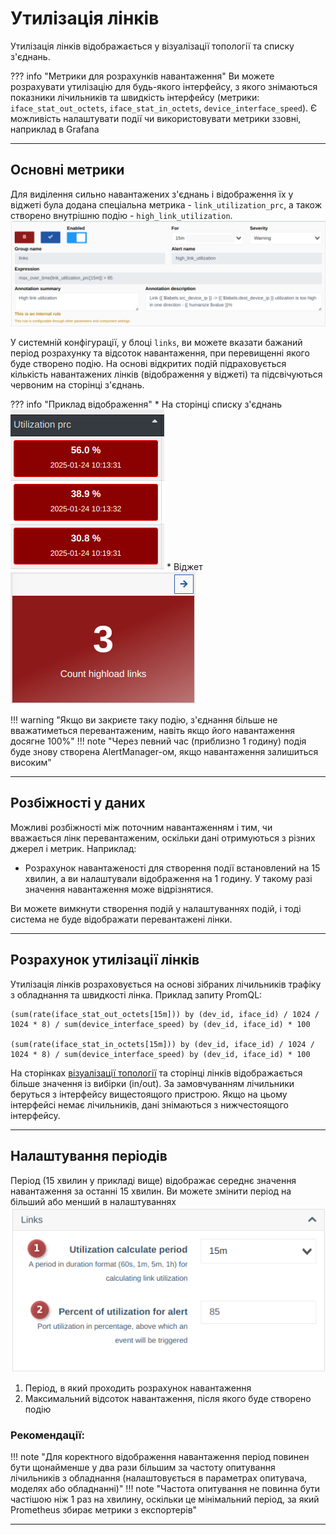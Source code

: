 # Утилізація лінків

Утилізація лінків відображається у візуалізації топології та списку з'єднань.

??? info "Метрики для розрахунків навантаження"
    Ви можете розрахувати утилізацію для будь-якого інтерфейсу, з якого знімаються показники лічильників та швидкість інтерфейсу (метрики: `iface_stat_out_octets`, `iface_stat_in_octets`, `device_interface_speed`).
    Є можливість налаштувати події чи використовувати метрики ззовні, наприклад в Grafana      

---

## Основні метрики

Для виділення сильно навантажених з'єднань і відображення їх у віджеті була додана спеціальна метрика - `link_utilization_prc`, а також створено внутрішню подію - `high_link_utilization`.
![img_11.png](img_11.png)

У системній конфігурації, у блоці `links`, ви можете вказати бажаний період розрахунку та відсоток навантаження, при перевищенні якого буде створено подію. На основі відкритих подій підраховується кількість навантажених лінків (відображення у віджеті) та підсвічуються червоним на сторінці з'єднань.

??? info "Приклад відображення"
    * На сторінці списку з'єднань     
      ![img_12.png](img_12.png)
    * Віджет     
      ![img_13.png](img_13.png)

!!! warning "Якщо ви закриєте таку подію, з'єднання більше не вважатиметься перевантаженим, навіть якщо його навантаження досягне 100%"
!!! note "Через певний час (приблизно 1 годину) подія буде знову створена AlertManager-ом, якщо навантаження залишиться високим"

---

## Розбіжності у даних

Можливі розбіжності між поточним навантаженням і тим, чи вважається лінк перевантаженим, оскільки дані отримуються з різних джерел і метрик. Наприклад:
- Розрахунок навантаженості для створення події встановлений на 15 хвилин, а ви налаштували відображення на 1 годину. У такому разі значення навантаження може відрізнятися.

Ви можете вимкнути створення подій у налаштуваннях подій, і тоді система не буде відображати перевантажені лінки.

---

## Розрахунок утилізації лінків

Утилізація лінків розраховується на основі зібраних лічильників трафіку з обладнання та швидкості лінка.
Приклад запиту PromQL:
```promQL
(sum(rate(iface_stat_out_octets[15m])) by (dev_id, iface_id) / 1024 / 1024 * 8) / sum(device_interface_speed) by (dev_id, iface_id) * 100  

(sum(rate(iface_stat_in_octets[15m])) by (dev_id, iface_id) / 1024 / 1024 * 8) / sum(device_interface_speed) by (dev_id, iface_id) * 100  
```

На сторінках [візуалізації топології](./describe.md#_6) та сторінці лінків відображається більше значення із вибірки (in/out). За замовчуванням лічильники беруться з інтерфейсу вищестоящого пристрою. Якщо на цьому інтерфейсі немає лічильників, дані знімаються з нижчестоящого інтерфейсу.

---

## Налаштування періодів
Період (15 хвилин у прикладі вище) відображає середнє значення навантаження за останні 15 хвилин. Ви можете змінити період на більший або менший в налаштуваннях
![img_14.png](img_14.png)     

1. Період, в який проходить розрахунок навантаження 
2. Максимальний відсоток навантаження, після якого буде створено подію    


### Рекомендації:
!!! note "Для коректного відображення навантаження період повинен бути щонайменше у два рази більшим за частоту опитування лічильників з обладнання (налаштовується в параметрах опитувача, моделях або обладнанні)"
!!! note "Частота опитування не повинна бути частішою ніж 1 раз на хвилину, оскільки це мінімальний період, за який Prometheus збирає метрики з експортерів"

---